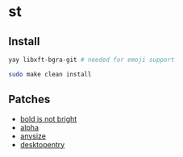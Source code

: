 # st

## Install
```sh
yay libxft-bgra-git # needed for emoji support
```

```sh
sudo make clean install
```

## Patches
- [bold is not bright](https://st.suckless.org/patches/bold-is-not-bright/)
- [alpha](https://st.suckless.org/patches/alpha/)
- [anysize](https://st.suckless.org/patches/anysize/)
- [desktopentry](https://st.suckless.org/patches/desktopentry/)